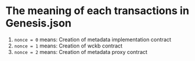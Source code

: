 <!--
docs: update the meaning of each transactions in Genesis.json
TODO: https://github.com/axonweb3/axon/issues/1276
-->

# The meaning of each transactions in Genesis.json
1. `nonce = 0` means: Creation of metadata implementation contract
2. `nonce = 1` means: Creation of wckb contract
3. `nonce = 2` means: Creation of metadata proxy contract
